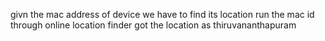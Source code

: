 givn the mac address of device we have to find its location
run the mac id through online location finder 
got the location as thiruvananthapuram
